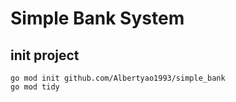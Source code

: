 # Simple Bank System 

## init project

```golang
go mod init github.com/Albertyao1993/simple_bank
go mod tidy
```